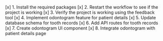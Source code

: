 [x] 1. Install the required packages
[x] 2. Restart the workflow to see if the project is working
[x] 3. Verify the project is working using the feedback tool
[x] 4. Implement odontogram feature for patient details
[x] 5. Update database schema for tooth records
[x] 6. Add API routes for tooth records
[x] 7. Create odontogram UI component
[x] 8. Integrate odontogram with patient details page
